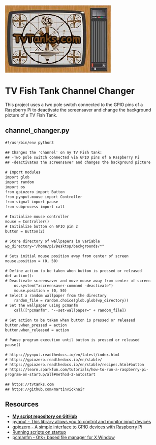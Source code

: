 ![TvTank logo](/assets/images/tvtanktv.JPG)

# TV Fish Tank Channel Changer

This project uses a two pole switch connected to the GPIO pins of a Raspberry Pi to deactivate the screensaver and change the background picture of a TV Fish Tank.

## channel_changer.py

```
#!/usr/bin/env python3

## Changes the 'channel' on my TV Fish tank:
## -Two pole switch connected via GPIO pins of a Raspberry Pi
## -deactivates the screensaver and changes the background picture

# Import modules
import glob
import random
import os
from gpiozero import Button
from pynput.mouse import Controller
from signal import pause
from subprocess import call

# Initialize mouse controller 
mouse = Controller()  
# Initialize button on GPIO pin 2 
button = Button(2)    

# Store directory of wallpapers in variable 
wp_directory="/home/pi/Desktop/backgrounds/*"

# Sets initial mouse position away from center of screen 
mouse.position = (0, 50)

# Define action to be taken when button is pressed or released 
def action():  
# Deactivate screensaver and move mouse away from center of screen 
    os.system("xscreensaver-command -deactivate")  
    mouse.position = (0, 50)  
# Select a random wallpaper from the directory 
    random_file = random.choice(glob.glob(wp_directory))
# Set the wallpaper using pcmanfm  
    call(["pcmanfm", "--set-wallpaper=" + random_file])  

# Set action to be taken when button is pressed or released 
button.when_pressed = action  
button.when_released = action  

# Pause program execution until button is pressed or released 
pause()  

# https://pynput.readthedocs.io/en/latest/index.html
# https://gpiozero.readthedocs.io/en/stable/
# https://gpiozero.readthedocs.io/en/stable/recipes.html#button
# https://learn.sparkfun.com/tutorials/how-to-run-a-raspberry-pi-program-on-startup/all#method-2-autostart

## https://tvtanks.com
## https://github.com/martinvicknair
```

## Resources

- **[My script repository on GitHub](https://github.com/martinvicknair/tvtanks.com/tree/main/assets/scripts)**
- [pynput - This library allows you to control and monitor input devices](https://pynput.readthedocs.io/en/latest/index.html)
- [gpiozero - A simple interface to GPIO devices with Raspberry Pi](https://gpiozero.readthedocs.io/en/stable/)
- [Running scripts on startup](https://learn.sparkfun.com/tutorials/how-to-run-a-raspberry-pi-program-on-startup/all#method-2-autostart)
- [pcmanfm - Gtk+ based file manager for X Window](https://www.mankier.com/1/pcmanfm)
